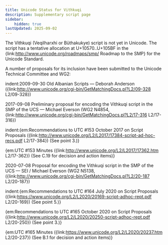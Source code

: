 ```yaml
---
title: Unicode Status for Vithkuqi
description: Supplementary script page
sidebar:
    hidden: true
lastUpdated: 2025-09-02
---
```


The Vithkuqi (Veqilharxhi or Büthakukye) script is not yet in Unicode. The script has a tentative allocation at U+10570..U+105BF in the {link:http://www.unicode.org/roadmaps/smp/ Roadmap to the SMP} for the Unicode Standard.

[comment]: # (end of intro)

[comment]: # (start of blocks)



[comment]: # (end of blocks)

[comment]: # (start of chars)



[comment]: # (end of chars)

[comment]: # (start of rest)

A number of proposals for its inclusion have been submitted to the Unicode Technical Committee and WG2:

indent:2009-09-30 Old Albanian Scripts — Deborah Anderson ({link:http://www.unicode.org/cgi-bin/GetMatchingDocs.pl?L2/09-328 L2/09-328})

2017-09-08 Preliminary proposal for encoding the Vithkuqi script in the SMP of the UCS — Michael Everson (WG2 N4854, {link:http://www.unicode.org/cgi-bin/GetMatchingDocs.pl?L2/17-316 L2/17-316})

indent:{em:Recommendations to UTC #153 October 2017 on Script Proposals ({link:http://www.unicode.org/L2/L2017/17384-script-ad-hoc-recs.pdf L2/17-384}) (See point 3.)}

{em:UTC #153 Minutes ({link:http://www.unicode.org/L2/L2017/17362.htm L2/17-362}) (See C.19 for decision and action items)}


2020-07-08 Proposal for encoding the Vithkuqi script in the SMP of the UCS — SEI / Michael Everson (WG2 N5138, ({link:http://www.unicode.org/cgi-bin/GetMatchingDocs.pl?L2/20-187 L2/20-187})

indent:{em:Recommendations to UTC #164 July 2020 on Script Proposals ({link:https://www.unicode.org/L2/L2020/20169-script-adhoc-rept.pdf L2/20-169}) (See point 5.)}

{em:Recommendations to UTC #165 October 2020 on Script Proposals ({link:http://www.unicode.org/L2/L2020/20250-script-adhoc-rept.pdf L2/20-250}) (See point 3.)}

{em:UTC #165 Minutes ({link:https://www.unicode.org/L2/L2020/20237.htm L2/20-237}) (See B.1 for decision and action items)}
